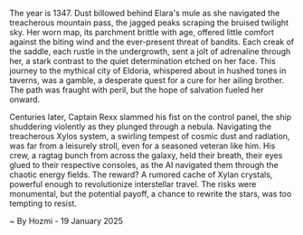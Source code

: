 
The year is 1347.  Dust billowed behind Elara's mule as she navigated the treacherous mountain pass, the jagged peaks scraping the bruised twilight sky.  Her worn map, its parchment brittle with age, offered little comfort against the biting wind and the ever-present threat of bandits.  Each creak of the saddle, each rustle in the undergrowth, sent a jolt of adrenaline through her, a stark contrast to the quiet determination etched on her face.  This journey to the mythical city of Eldoria, whispered about in hushed tones in taverns, was a gamble, a desperate quest for a cure for her ailing brother.  The path was fraught with peril, but the hope of salvation fueled her onward.

Centuries later, Captain Rexx slammed his fist on the control panel, the ship shuddering violently as they plunged through a nebula.  Navigating the treacherous Xylos system, a swirling tempest of cosmic dust and radiation, was far from a leisurely stroll, even for a seasoned veteran like him.  His crew, a ragtag bunch from across the galaxy, held their breath, their eyes glued to their respective consoles, as the AI navigated them through the chaotic energy fields.  The reward?  A rumored cache of Xylan crystals, powerful enough to revolutionize interstellar travel.  The risks were monumental, but the potential payoff, a chance to rewrite the stars, was too tempting to resist.

~ By Hozmi - 19 January 2025
